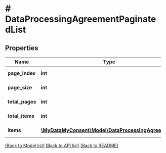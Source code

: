# # DataProcessingAgreementPaginatedList

## Properties

Name | Type | Description | Notes
------------ | ------------- | ------------- | -------------
**page_index** | **int** |  | [optional] [readonly]
**page_size** | **int** |  | [optional] [readonly]
**total_pages** | **int** |  | [optional] [readonly]
**total_items** | **int** |  | [optional] [readonly]
**items** | [**\MyDataMyConsent\Model\DataProcessingAgreement[]**](DataProcessingAgreement.md) |  | [optional] [readonly]

[[Back to Model list]](../../README.md#models) [[Back to API list]](../../README.md#endpoints) [[Back to README]](../../README.md)
